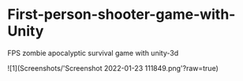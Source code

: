 # First-person-shooter-game-with-Unity
FPS zombie apocalyptic survival game with unity-3d

![1](Screenshots/'Screenshot 2022-01-23 111849.png'?raw=true)
